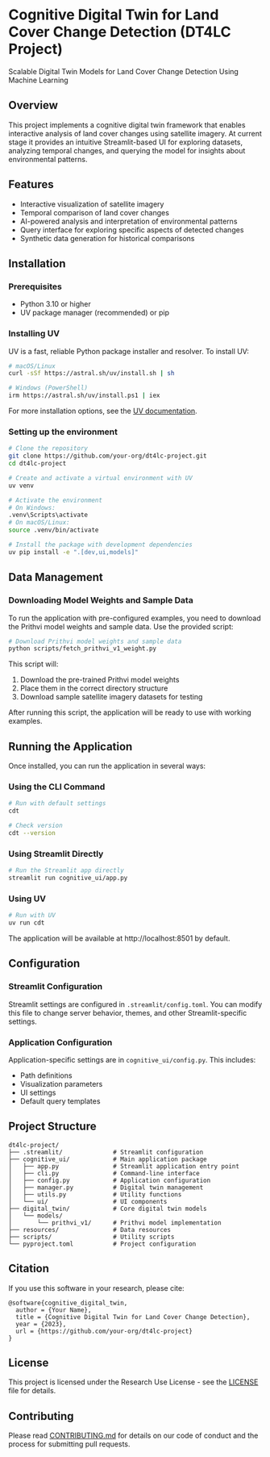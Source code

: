 # Cognitive Digital Twin for Land Cover Change Detection (DT4LC Project)

Scalable Digital Twin Models for Land Cover Change Detection Using Machine Learning

## Overview

This project implements a cognitive digital twin framework that enables interactive analysis of land cover changes using satellite imagery. At current stage it provides an intuitive Streamlit-based UI for exploring datasets, analyzing temporal changes, and querying the model for insights about environmental patterns.

## Features

- Interactive visualization of satellite imagery
- Temporal comparison of land cover changes
- AI-powered analysis and interpretation of environmental patterns
- Query interface for exploring specific aspects of detected changes
- Synthetic data generation for historical comparisons

## Installation

### Prerequisites

- Python 3.10 or higher
- UV package manager (recommended) or pip

### Installing UV

UV is a fast, reliable Python package installer and resolver. To install UV:

```bash
# macOS/Linux
curl -sSf https://astral.sh/uv/install.sh | sh

# Windows (PowerShell)
irm https://astral.sh/uv/install.ps1 | iex
```

For more installation options, see the [UV documentation](https://github.com/astral-sh/uv).

### Setting up the environment

```bash
# Clone the repository
git clone https://github.com/your-org/dt4lc-project.git
cd dt4lc-project

# Create and activate a virtual environment with UV
uv venv

# Activate the environment
# On Windows:
.venv\Scripts\activate
# On macOS/Linux:
source .venv/bin/activate

# Install the package with development dependencies
uv pip install -e ".[dev,ui,models]"
```

## Data Management

### Downloading Model Weights and Sample Data

To run the application with pre-configured examples, you need to download the Prithvi model weights and sample data. Use the provided script:

```bash
# Download Prithvi model weights and sample data
python scripts/fetch_prithvi_v1_weight.py
```

This script will:

1. Download the pre-trained Prithvi model weights
2. Place them in the correct directory structure
3. Download sample satellite imagery datasets for testing

After running this script, the application will be ready to use with working examples.

## Running the Application

Once installed, you can run the application in several ways:

### Using the CLI Command

```bash
# Run with default settings
cdt

# Check version
cdt --version
```

### Using Streamlit Directly

```bash
# Run the Streamlit app directly
streamlit run cognitive_ui/app.py
```

### Using UV

```bash
# Run with UV
uv run cdt
```

The application will be available at http://localhost:8501 by default.

## Configuration

### Streamlit Configuration

Streamlit settings are configured in `.streamlit/config.toml`. You can modify this file to change server behavior, themes, and other Streamlit-specific settings.

### Application Configuration

Application-specific settings are in `cognitive_ui/config.py`. This includes:

- Path definitions
- Visualization parameters
- UI settings
- Default query templates

## Project Structure

```
dt4lc-project/
├── .streamlit/              # Streamlit configuration
├── cognitive_ui/            # Main application package
│   ├── app.py               # Streamlit application entry point
│   ├── cli.py               # Command-line interface
│   ├── config.py            # Application configuration
│   ├── manager.py           # Digital twin management
│   ├── utils.py             # Utility functions
│   └── ui/                  # UI components
├── digital_twin/            # Core digital twin models
│   └── models/
│       └── prithvi_v1/      # Prithvi model implementation
├── resources/               # Data resources
├── scripts/                 # Utility scripts
└── pyproject.toml           # Project configuration
```

## Citation

If you use this software in your research, please cite:

```
@software{cognitive_digital_twin,
  author = {Your Name},
  title = {Cognitive Digital Twin for Land Cover Change Detection},
  year = {2023},
  url = {https://github.com/your-org/dt4lc-project}
}
```

## License

This project is licensed under the Research Use License - see the [LICENSE](LICENSE) file for details.

## Contributing

Please read [CONTRIBUTING.md](CONTRIBUTING.md) for details on our code of conduct and the process for submitting pull requests.
